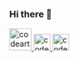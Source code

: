 ### Hi there 👋
<p>
      <a href="https://www.youtube.com/codeartisanlab">
            <img alt="codeartisanlab" width="40" title="Subscribe to my YouTube channel" src="https://upload.wikimedia.org/wikipedia/commons/thumb/0/09/YouTube_full-color_icon_%282017%29.svg/71px-YouTube_full-color_icon_%282017%29.svg.png"/>
      </a>
      <a href="https://www.facebook.com/codelabartisan/">
            <img alt="codeartisanlab" width="30" src="https://upload.wikimedia.org/wikipedia/commons/thumb/c/cd/Facebook_logo_%28square%29.png/240px-Facebook_logo_%28square%29.png" />
      </a>
      <a href="https://www.instagram.com/codeartisanlab">
            <img alt="codeartisanlab" width="30" src="https://upload.wikimedia.org/wikipedia/commons/thumb/a/a5/Instagram_icon.png/240px-Instagram_icon.png" />
      </a>
</p>

